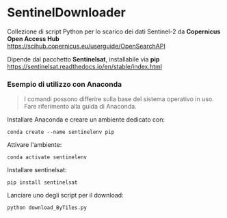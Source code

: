 # SentinelDownloader
Collezione di script Python per lo scarico dei dati Sentinel-2 da **Copernicus Open Access Hub**<br/>
https://scihub.copernicus.eu/userguide/OpenSearchAPI

Dipende dal pacchetto **Sentinelsat**, installabile via **pip**<br/>
https://sentinelsat.readthedocs.io/en/stable/index.html

### Esempio di utilizzo con Anaconda

>I comandi possono differire sulla base del sistema operativo in uso.<br/> 
>Fare riferimento alla guida di Anaconda.

Installare Anaconda e creare un ambiente dedicato con:
```
conda create --name sentinelenv pip
```

Attivare l'ambiente:
```
conda activate sentinelenv
```

Installare sentinelsat:
```
pip install sentinelsat
```

Lanciare uno degli script per il download:
```
python download_ByTiles.py
```
